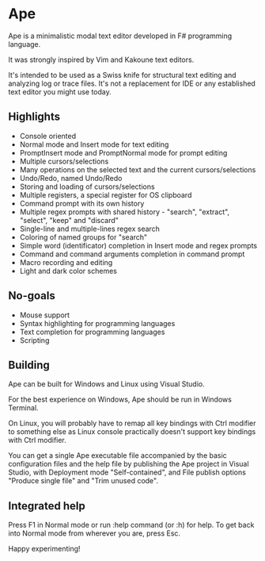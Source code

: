 # Ape
Ape is a minimalistic modal text editor developed in F# programming language.

It was strongly inspired by Vim and Kakoune text editors.

It's intended to be used as a Swiss knife for structural text editing and analyzing log or trace files. It's not a replacement for IDE or any established text editor you might use today.

## Highlights
- Console oriented
- Normal mode and Insert mode for text editing
- PromptInsert mode and PromptNormal mode for prompt editing
- Multiple cursors/selections
- Many operations on the selected text and the current cursors/selections
- Undo/Redo, named Undo/Redo
- Storing and loading of cursors/selections
- Multiple registers, a special register for OS clipboard
- Command prompt with its own history
- Multiple regex prompts with shared history - "search", "extract", "select", "keep" and "discard"
- Single-line and multiple-lines regex search
- Coloring of named groups for "search"
- Simple word (identificator) completion in Insert mode and regex prompts
- Command and command arguments completion in command prompt
- Macro recording and editing
- Light and dark color schemes

## No-goals
- Mouse support
- Syntax highlighting for programming languages
- Text completion for programming languages
- Scripting

## Building
Ape can be built for Windows and Linux using Visual Studio.

For the best experience on Windows, Ape should be run in Windows Terminal.

On Linux, you will probably have to remap all key bindings with Ctrl modifier to something else as Linux console practically doesn't support key bindings with Ctrl modifier.

You can get a single Ape executable file accompanied by the basic configuration files and the help file by publishing the Ape project in Visual Studio, with Deployment mode "Self-contained", and File publish options "Produce single file" and "Trim unused code".

## Integrated help
Press F1 in Normal mode or run :help command (or :h) for help. To get back into Normal mode from wherever you are, press Esc.

Happy experimenting!
